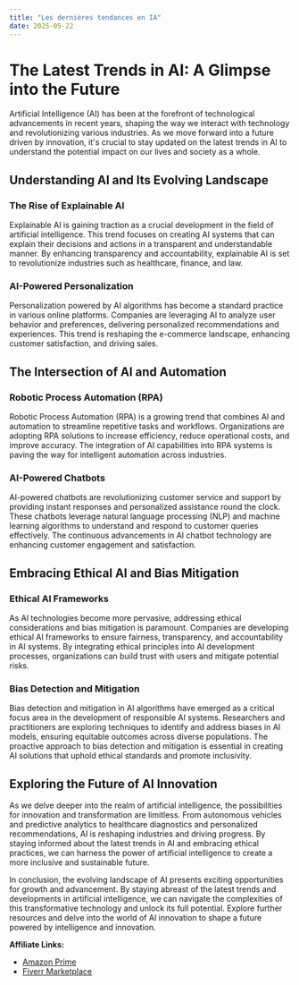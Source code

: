 ```yaml
---
title: "Les dernières tendances en IA"
date: 2025-05-22
---
```


# The Latest Trends in AI: A Glimpse into the Future

Artificial Intelligence (AI) has been at the forefront of technological advancements in recent years, shaping the way we interact with technology and revolutionizing various industries. As we move forward into a future driven by innovation, it's crucial to stay updated on the latest trends in AI to understand the potential impact on our lives and society as a whole.

## Understanding AI and Its Evolving Landscape

### The Rise of Explainable AI
Explainable AI is gaining traction as a crucial development in the field of artificial intelligence. This trend focuses on creating AI systems that can explain their decisions and actions in a transparent and understandable manner. By enhancing transparency and accountability, explainable AI is set to revolutionize industries such as healthcare, finance, and law.

### AI-Powered Personalization
Personalization powered by AI algorithms has become a standard practice in various online platforms. Companies are leveraging AI to analyze user behavior and preferences, delivering personalized recommendations and experiences. This trend is reshaping the e-commerce landscape, enhancing customer satisfaction, and driving sales.

## The Intersection of AI and Automation

### Robotic Process Automation (RPA)
Robotic Process Automation (RPA) is a growing trend that combines AI and automation to streamline repetitive tasks and workflows. Organizations are adopting RPA solutions to increase efficiency, reduce operational costs, and improve accuracy. The integration of AI capabilities into RPA systems is paving the way for intelligent automation across industries.

### AI-Powered Chatbots
AI-powered chatbots are revolutionizing customer service and support by providing instant responses and personalized assistance round the clock. These chatbots leverage natural language processing (NLP) and machine learning algorithms to understand and respond to customer queries effectively. The continuous advancements in AI chatbot technology are enhancing customer engagement and satisfaction.

## Embracing Ethical AI and Bias Mitigation

### Ethical AI Frameworks
As AI technologies become more pervasive, addressing ethical considerations and bias mitigation is paramount. Companies are developing ethical AI frameworks to ensure fairness, transparency, and accountability in AI systems. By integrating ethical principles into AI development processes, organizations can build trust with users and mitigate potential risks.

### Bias Detection and Mitigation
Bias detection and mitigation in AI algorithms have emerged as a critical focus area in the development of responsible AI systems. Researchers and practitioners are exploring techniques to identify and address biases in AI models, ensuring equitable outcomes across diverse populations. The proactive approach to bias detection and mitigation is essential in creating AI solutions that uphold ethical standards and promote inclusivity.

## Exploring the Future of AI Innovation

As we delve deeper into the realm of artificial intelligence, the possibilities for innovation and transformation are limitless. From autonomous vehicles and predictive analytics to healthcare diagnostics and personalized recommendations, AI is reshaping industries and driving progress. By staying informed about the latest trends in AI and embracing ethical practices, we can harness the power of artificial intelligence to create a more inclusive and sustainable future.

In conclusion, the evolving landscape of AI presents exciting opportunities for growth and advancement. By staying abreast of the latest trends and developments in artificial intelligence, we can navigate the complexities of this transformative technology and unlock its full potential. Explore further resources and delve into the world of AI innovation to shape a future powered by intelligence and innovation.

**Affiliate Links:**
- [Amazon Prime](https://www.amazon.fr/amazonprime?_encoding=UTF8&primeCampaignId=prime_assoc_ft&tag=zenzen0d-21France)
- [Fiverr Marketplace](https://go.fiverr.com/visit/?bta=1071918&brand=fiverrmarketplace)